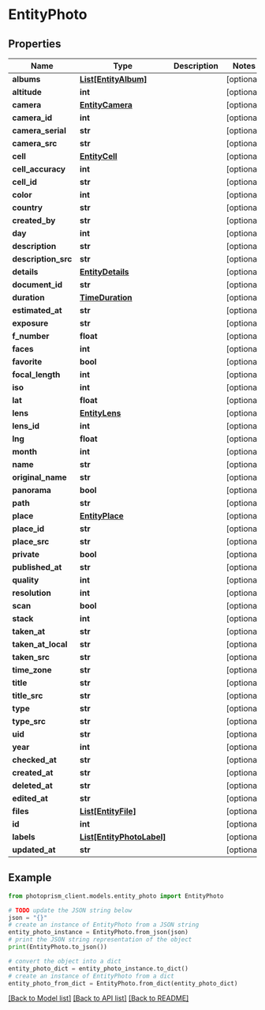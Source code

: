# EntityPhoto


## Properties

Name | Type | Description | Notes
------------ | ------------- | ------------- | -------------
**albums** | [**List[EntityAlbum]**](EntityAlbum.md) |  | [optional]
**altitude** | **int** |  | [optional]
**camera** | [**EntityCamera**](EntityCamera.md) |  | [optional]
**camera_id** | **int** |  | [optional]
**camera_serial** | **str** |  | [optional]
**camera_src** | **str** |  | [optional]
**cell** | [**EntityCell**](EntityCell.md) |  | [optional]
**cell_accuracy** | **int** |  | [optional]
**cell_id** | **str** |  | [optional]
**color** | **int** |  | [optional]
**country** | **str** |  | [optional]
**created_by** | **str** |  | [optional]
**day** | **int** |  | [optional]
**description** | **str** |  | [optional]
**description_src** | **str** |  | [optional]
**details** | [**EntityDetails**](EntityDetails.md) |  | [optional]
**document_id** | **str** |  | [optional]
**duration** | [**TimeDuration**](TimeDuration.md) |  | [optional]
**estimated_at** | **str** |  | [optional]
**exposure** | **str** |  | [optional]
**f_number** | **float** |  | [optional]
**faces** | **int** |  | [optional]
**favorite** | **bool** |  | [optional]
**focal_length** | **int** |  | [optional]
**iso** | **int** |  | [optional]
**lat** | **float** |  | [optional]
**lens** | [**EntityLens**](EntityLens.md) |  | [optional]
**lens_id** | **int** |  | [optional]
**lng** | **float** |  | [optional]
**month** | **int** |  | [optional]
**name** | **str** |  | [optional]
**original_name** | **str** |  | [optional]
**panorama** | **bool** |  | [optional]
**path** | **str** |  | [optional]
**place** | [**EntityPlace**](EntityPlace.md) |  | [optional]
**place_id** | **str** |  | [optional]
**place_src** | **str** |  | [optional]
**private** | **bool** |  | [optional]
**published_at** | **str** |  | [optional]
**quality** | **int** |  | [optional]
**resolution** | **int** |  | [optional]
**scan** | **bool** |  | [optional]
**stack** | **int** |  | [optional]
**taken_at** | **str** |  | [optional]
**taken_at_local** | **str** |  | [optional]
**taken_src** | **str** |  | [optional]
**time_zone** | **str** |  | [optional]
**title** | **str** |  | [optional]
**title_src** | **str** |  | [optional]
**type** | **str** |  | [optional]
**type_src** | **str** |  | [optional]
**uid** | **str** |  | [optional]
**year** | **int** |  | [optional]
**checked_at** | **str** |  | [optional]
**created_at** | **str** |  | [optional]
**deleted_at** | **str** |  | [optional]
**edited_at** | **str** |  | [optional]
**files** | [**List[EntityFile]**](EntityFile.md) |  | [optional]
**id** | **int** |  | [optional]
**labels** | [**List[EntityPhotoLabel]**](EntityPhotoLabel.md) |  | [optional]
**updated_at** | **str** |  | [optional]

## Example

```python
from photoprism_client.models.entity_photo import EntityPhoto

# TODO update the JSON string below
json = "{}"
# create an instance of EntityPhoto from a JSON string
entity_photo_instance = EntityPhoto.from_json(json)
# print the JSON string representation of the object
print(EntityPhoto.to_json())

# convert the object into a dict
entity_photo_dict = entity_photo_instance.to_dict()
# create an instance of EntityPhoto from a dict
entity_photo_from_dict = EntityPhoto.from_dict(entity_photo_dict)
```
[[Back to Model list]](../README.md#documentation-for-models) [[Back to API list]](../README.md#documentation-for-api-endpoints) [[Back to README]](../README.md)


